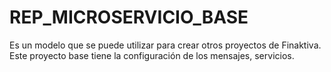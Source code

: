 # REP_MICROSERVICIO_BASE
Es un modelo que se puede utilizar para crear otros proyectos de Finaktiva. Este proyecto base tiene la configuración de los mensajes, servicios. 
